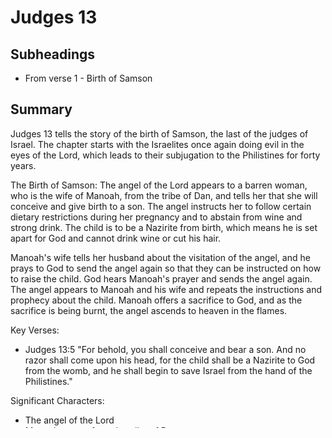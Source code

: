 # Judges 13

## Subheadings

* From verse 1 - Birth of Samson

## Summary

Judges 13 tells the story of the birth of Samson, the last of the judges of Israel. The chapter starts with the Israelites once again doing evil in the eyes of the Lord, which leads to their subjugation to the Philistines for forty years.

The Birth of Samson:
The angel of the Lord appears to a barren woman, who is the wife of Manoah, from the tribe of Dan, and tells her that she will conceive and give birth to a son. The angel instructs her to follow certain dietary restrictions during her pregnancy and to abstain from wine and strong drink. The child is to be a Nazirite from birth, which means he is set apart for God and cannot drink wine or cut his hair.

Manoah's wife tells her husband about the visitation of the angel, and he prays to God to send the angel again so that they can be instructed on how to raise the child. God hears Manoah's prayer and sends the angel again. The angel appears to Manoah and his wife and repeats the instructions and prophecy about the child. Manoah offers a sacrifice to God, and as the sacrifice is being burnt, the angel ascends to heaven in the flames.

Key Verses:
- Judges 13:5 "For behold, you shall conceive and bear a son. And no razor shall come upon his head, for the child shall be a Nazirite to God from the womb, and he shall begin to save Israel from the hand of the Philistines."

Significant Characters:
- The angel of the Lord
- Manoah, a man from the tribe of Dan
- Manoah's wife, who is not named

Themes and Messages:
- The consequences of disobedience to God's commands
- God's ability to use unlikely people to accomplish His purposes
- The importance of obedience to God's instructions
- The concept of the Nazirite vow and its significance in Israelite culture

Historical and Cultural Context:
The period of the judges in Israel was characterized by a cycle of disobedience to God, followed by punishment and subjugation by foreign nations, followed by repentance and deliverance by a judge raised up by God. The Philistines were a constant thorn in the side of the Israelites during this time period, and their oppression is a recurring theme in the book of Judges.

Interpretation and Controversies:
The story of Samson is often interpreted as a cautionary tale about the consequences of disobedience and the importance of following God's commands. Some scholars also see Samson as a type of Christ, with his miraculous birth, his role as a savior of his people, and his ultimate sacrifice.

Lessons and Morals:
The story of Samson encourages us to trust in God's plan for our lives, even when it seems unlikely or impossible. It also reminds us of the importance of obedience to God's commands and the consequences of disobedience. Finally, the story points us to the ultimate savior, Jesus Christ, who came to save us from the power of sin and death.